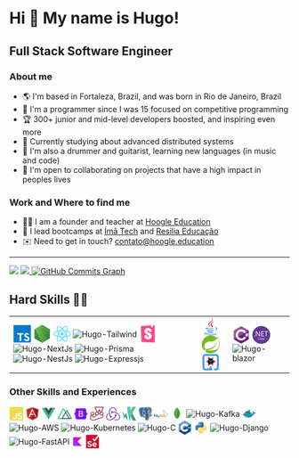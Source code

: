 # Hi 👋 My name is Hugo!

## Full Stack Software Engineer
  
 ### About me
 
 * 🌎 I'm based in Fortaleza, Brazil, and was born in Rio de Janeiro, Brazil
 * 🌱 I'm a programmer since I was 15 focused on competitive programming
 * 🏆 300+ junior and mid-level developers boosted, and inspiring even more
 * 🧠 Currently studying about advanced distributed systems
 * 🎸 I'm also a drummer and guitarist, learning new languages (in music and code)
 * 🤝 I'm open to collaborating on projects that have a high impact in peoples lives
 
  <!--* ### Curent projects -->

 <!--* ✨ Leading and launching [Adda](https://github.com/adda-dev)-->
 <!--* * 🏆 200+ Junior devs boosted, and inspiring even more -->
 <!--** ⚡ Check out some of my classes at [Hoogle Repositories](https://github.com/Hoogle-Education) -->
 <!-- * 🔥 Bootcamp(s) that I'm current leading: [Sharp Coders](https://github.com/imalearningplace-education/Sharp-Coders-bootcamp) and [Turma Raia Drogasil]() -->
 <!-- * 📺 I stream live coding and create content at [twitch.tv/hey_hoogle](https://www.twitch.tv/hey_hoogle) to [Hoogle Youtube Channel](https://www.youtube.com/@hooogle) -->
 
 ### Work and Where to find me
 
 * 🧑‍💻 I am a founder and teacher at [Hoogle Education](https://www.linkedin.com/company/hoogle)
 * 🍎 I lead bootcamps at [Ímã Tech](https://github.com/imalearningplace-education) and [Resilia Educação](https://github.com/resilia-br)
 * ✉️ Need to get in touch? [contato@hoogle.education](mailto:contato@hoogle.education)
 
 <hr>
 
 <div style="align = center" >
   <img height="165em" src="https://github-readme-stats.vercel.app/api?username=hgrafa&show_icons=true&theme=tokyonight&include_all_commits=true&count_private=true&hide_border=true&hide_rank=true&hide=commits&custom_title=Stats"/>
<!--   <img height="140em" src="https://github-readme-stats.vercel.app/api/top-langs/?username=hgrafa&layout=compact&langs_count=7&theme=tokyonight&exclude_repo=beecrowd-solutions&hide_border=true&hide=makefile"/> -->
  <a href="github.com/hgrafa">
    <img height="165em" src="http://github-readme-streak-stats.herokuapp.com?user=hgrafa&theme=tokyonight&hide_border=true&fire=FF00E9" />
  </a>
  <a href="github.com/hgrafa">
   <img height="260em" src="https://github-readme-activity-graph.vercel.app/graph?username=hgrafa&theme=github&hide_border=true&bg_color=1A1B27&color=628FDA&line=2BAEAE&point=FE00E8&custom_title=Commits%20Graph" alt="GitHub Commits Graph" /> 
 </a> 
</div>

## Hard Skills 🧑‍💻

<div style="display: inline_block; align = center">
  <table>
    <tr>
      <td>
        <img align="center" alt="Hugo-TS" height="32" src="https://raw.githubusercontent.com/devicons/devicon/master/icons/typescript/typescript-plain.svg">
        <img align="center" alt="Hugo-NodeJs" height="32" src="https://raw.githubusercontent.com/devicons/devicon/master/icons/nodejs/nodejs-original.svg">
        <img align="center" alt="Hugo-React" height="32" src="https://raw.githubusercontent.com/devicons/devicon/master/icons/react/react-original.svg">
        <img align="center" alt="Hugo-Tailwind" height="32" src="https://cdn.jsdelivr.net/gh/devicons/devicon@latest/icons/tailwindcss/tailwindcss-original.svg">
        <img align="center" alt="Hugo-Storybook" height="32" src="https://raw.githubusercontent.com/devicons/devicon/master/icons/storybook/storybook-original.svg">
        <img align="center" alt="Hugo-NextJs" width="32" src="https://raw.githubusercontent.com/danielcranney/readme-generator/main/public/icons/skills/nextjs-colored-dark.svg"/>
        <img align="center" alt="Hugo-Prisma" width="32" src="https://cdn.jsdelivr.net/gh/devicons/devicon@latest/icons/prisma/prisma-original.svg"/>
        <img align="center" alt="Hugo-NestJs" height="32" src="https://cdn.jsdelivr.net/gh/devicons/devicon@latest/icons/nestjs/nestjs-original.svg">
        <img align="center" alt="Hugo-Expressjs" height="32" src="https://raw.githubusercontent.com/danielcranney/readme-generator/main/public/icons/skills/express-colored-dark.svg">
      </td>
      <td>
        <img align="center" alt="Hugo-Java" height="32" src="https://raw.githubusercontent.com/devicons/devicon/master/icons/java/java-original.svg">
        <img align="center" alt="Hugo-Springboot" height="32" src="https://raw.githubusercontent.com/devicons/devicon/master/icons/spring/spring-original.svg">
        <img align="center" alt="Hugo-Springboot" height="32" src="https://raw.githubusercontent.com/devicons/devicon/master/icons/quarkus/quarkus-original.svg">
      </td>
      <td>
        <img align="center" alt="Hugo-C#" height="32" src="https://raw.githubusercontent.com/devicons/devicon/master/icons/csharp/csharp-original.svg">   
        <img align="center" alt="Hugo-dotnetcore" height="32" src="https://raw.githubusercontent.com/devicons/devicon/master/icons/dotnetcore/dotnetcore-original.svg">
        <img align="center" alt="Hugo-blazor" height="32" src="https://cdn.jsdelivr.net/gh/devicons/devicon@latest/icons/blazor/blazor-original.svg">
      </td>
    </tr>
 </table> 
 
  
</div>
 
 ### Other Skills and Experiences
 <span>
  <img align="center" alt="Hugo-JS" height="25" src="https://raw.githubusercontent.com/devicons/devicon/master/icons/javascript/javascript-plain.svg">
  <img align="center" alt="Hugo-Angular" height="25" src="https://raw.githubusercontent.com/devicons/devicon/master/icons/angularjs/angularjs-original.svg">
  <img align="center" alt="Hugo-VueJs" height="25" src="https://raw.githubusercontent.com/devicons/devicon/master/icons/vuejs/vuejs-original.svg">
  <img align="center" alt="Hugo-NuxtJs" height="25" src="https://raw.githubusercontent.com/devicons/devicon/master/icons/nuxtjs/nuxtjs-original.svg">
  <img align="center" alt="Hugo-Bootstrap" height="25" src="https://raw.githubusercontent.com/devicons/devicon/master/icons/bootstrap/bootstrap-original.svg">
  <img align="center" alt="Hugo-Jest" height="25" src="https://raw.githubusercontent.com/devicons/devicon/master/icons/jest/jest-plain.svg">
  <img align="center" alt="Hugo-Redux" height="25" src="https://raw.githubusercontent.com/devicons/devicon/master/icons/redux/redux-original.svg">
  <img align="center" alt="Hugo-Karma" height="25" src="https://raw.githubusercontent.com/devicons/devicon/master/icons/karma/karma-original.svg">
  <img align="center" alt="Hugo-PostreSQL" height="25" src="https://raw.githubusercontent.com/devicons/devicon/master/icons/postgresql/postgresql-original.svg">
  <img align="center" alt="Hugo-MySQL" height="25" src="https://raw.githubusercontent.com/devicons/devicon/master/icons/mysql/mysql-original-wordmark.svg">
  <img align="center" alt="Hugo-MongoDB" height="25" src="https://raw.githubusercontent.com/devicons/devicon/master/icons/mongodb/mongodb-original.svg">
  <img align="center" alt="Hugo-Kafka" height="25" src="https://cdn.jsdelivr.net/gh/devicons/devicon/icons/apachekafka/apachekafka-original.svg" />
  <img align="center" alt="Hugo-Docker" height="25" src="https://raw.githubusercontent.com/devicons/devicon/master/icons/docker/docker-original.svg">
  <img align="center" alt="Hugo-AWS" height="25" src="https://cdn.jsdelivr.net/gh/devicons/devicon@latest/icons/amazonwebservices/amazonwebservices-original-wordmark.svg">
  <img align="center" alt="Hugo-Kubernetes" height="25" src="https://cdn.jsdelivr.net/gh/devicons/devicon/icons/kubernetes/kubernetes-plain.svg" />
  <img align="center" alt="Hugo-C" height="25" src="https://cdn.jsdelivr.net/gh/devicons/devicon/icons/c/c-original.svg" />
  <img align="center" alt="Hugo-Cplusplus" height="25" src="https://raw.githubusercontent.com/devicons/devicon/master/icons/cplusplus/cplusplus-original.svg">
  <img align="center" alt="Hugo-Python" height="25" src="https://raw.githubusercontent.com/devicons/devicon/master/icons/python/python-original.svg">
  <img align="center" alt="Hugo-Django" height="25" src="https://cdn.jsdelivr.net/gh/devicons/devicon/icons/django/django-plain.svg" />
  <img align="center" alt="Hugo-FastAPI" height="25" src="https://cdn.jsdelivr.net/gh/devicons/devicon/icons/fastapi/fastapi-original.svg" />
  <img align="center" alt="Hugo-Kotlin" height="21" src="https://raw.githubusercontent.com/devicons/devicon/master/icons/kotlin/kotlin-original.svg">
  <img align="center" alt="Hugo-Selenium" height="25" src="https://raw.githubusercontent.com/devicons/devicon/master/icons/selenium/selenium-original.svg">
</span>
